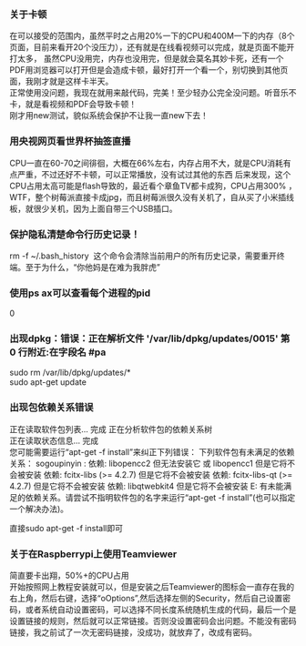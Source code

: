 ### 关于卡顿
在可以接受的范围内，虽然平时之占用20%一下的CPU和400M一下的内存（8个页面，目前来看开20个没压力），还有就是在线看视频可以完成，就是页面不能开打太多，
虽然CPU没用完，内存也没用完，但是就会莫名其妙卡死，还有一个PDF用浏览器可以打开但是会造成卡顿，最好打开一个看一个，别切换到其他页面，我刚才就是这样卡半天。  
正常使用没问题，我现在就用来敲代码，完美！至少轻办公完全没问题。听音乐不卡，就是看视频和PDF会导致卡顿！   
刚才用new测试，貌似系统会保护不让我一直new下去！
### 用央视网页看世界杯抽签直播
CPU一直在60-70之间徘徊，大概在66%左右，内存占用不大，就是CPU消耗有点严重，不过还好不卡顿，可以正常播放，没有试过其他的东西
后来发现，这个CPU占用太高可能是flash导致的，最近看个章鱼TV都卡成狗，CPU占用300% ，WTF，整个树莓派直接卡成jpg，而且树莓派很久没有关机了，自从买了小米插线板，就很少关机，因为上面自带三个USB插口。


### 保护隐私清楚命令行历史记录！
rm -f  ~/.bash_history  这个命令会清除当前用户的所有历史记录，需要重开终端。至于为什么，“你他妈是在难为我胖虎”

### 使用ps ax可以查看每个进程的pid
0
### 出现dpkg：错误：正在解析文件 '/var/lib/dpkg/updates/0015' 第 0 行附近:在字段名 #pa
sudo rm /var/lib/dpkg/updates/*  
sudo apt-get update

### 出现包依赖关系错误
正在读取软件包列表... 完成
正在分析软件包的依赖关系树       
正在读取状态信息... 完成       
您可能需要运行“apt-get -f install”来纠正下列错误：
下列软件包有未满足的依赖关系：
 sogoupinyin : 依赖: libopencc2 但无法安装它 或
                       libopencc1 但是它将不会被安装
               依赖: fcitx-libs (>= 4.2.7) 但是它将不会被安装
               依赖: fcitx-libs-qt (>= 4.2.7) 但是它将不会被安装
               依赖: libqtwebkit4 但是它将不会被安装
E: 有未能满足的依赖关系。请尝试不指明软件包的名字来运行“apt-get -f install”(也可以指定一个解决办法)。  

直接sudo apt-get -f install即可

### 关于在Raspberrypi上使用Teamviewer
简直要卡出翔，50%+的CPU占用  
开始按照网上教程安装就可以，但是安装之后Teamviewer的图标会一直存在我的右上角，然后右键，选择“oOptions”,然后选择左侧的Security，然后自己设置密码，或者系统自动设置密码，可以选择不同长度系统随机生成的代码，最后一个是设置链接的规则，然后就可以正常链接。否则没设置密码会出问题。不能没有密码链接，我之前试了一次无密码链接，没成功，就放弃了，改成有密码。
